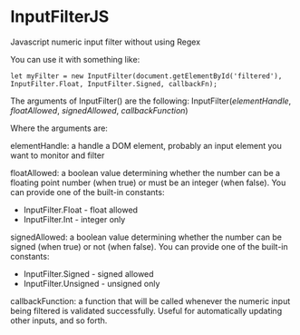 # InputFilterJS
Javascript numeric input filter without using Regex

You can use it with something like:
```
let myFilter = new InputFilter(document.getElementById('filtered'), InputFilter.Float, InputFilter.Signed, callbackFn);
```

The arguments of InputFilter() are the following:
InputFilter(*elementHandle*, *floatAllowed*, *signedAllowed*, *callbackFunction*)

Where the arguments are:

elementHandle: a handle a DOM element, probably an input element you want to monitor and filter

floatAllowed: a boolean value determining whether the number can be a floating point number (when true) or must be an integer (when false).
You can provide one of the built-in constants:
- InputFilter.Float - float allowed
- InputFilter.Int - integer only

signedAllowed: a boolean value determining whether the number can be signed (when true) or not (when false).
You can provide one of the built-in constants:
- InputFilter.Signed - signed allowed
- InputFilter.Unsigned - unsigned only

callbackFunction: a function that will be called whenever the numeric input being filtered is validated successfully. Useful for automatically updating other inputs, and so forth.

